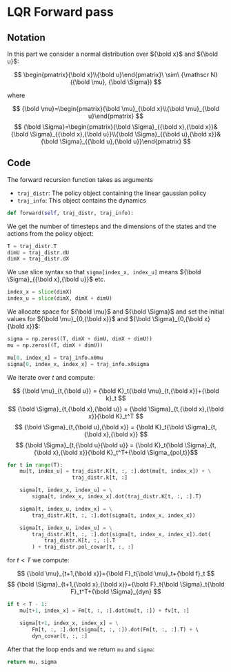 LQR Forward pass
================

Notation
--------

In this part we consider a normal distribution over ${\bold x}$ and ${\bold u}$:

$$ \begin{pmatrix}{\bold x}\\{\bold u}\end{pmatrix}\ \sim\ {\mathscr N}({\bold \mu}, {\bold \Sigma}) $$

where

$$ {\bold \mu}=\begin{pmatrix}{\bold \mu}_{\bold x}\\{\bold \mu}_{\bold u}\end{pmatrix} $$
$$ {\bold \Sigma}=\begin{pmatrix}{\bold \Sigma}_{{\bold x},{\bold x}}&{\bold \Sigma}_{{\bold x},{\bold u}}\\{\bold \Sigma}_{{\bold u},{\bold x}}&{\bold \Sigma}_{{\bold u},{\bold u}}\end{pmatrix} $$

Code
----

The forward recursion function takes as arguments
+ `traj_distr`: The policy object containing the linear gaussian policy
+ `traj_info`: This object contains the dynamics

```python
def forward(self, traj_distr, traj_info):
```

We get the number of timesteps and the dimensions of the states and the actions from the policy object:

```python
T = traj_distr.T
dimU = traj_distr.dU
dimX = traj_distr.dX
```

We use slice syntax so that `sigma[index_x, index_u]` means ${\bold \Sigma}_{{\bold x},{\bold u}}$ etc.

```python
index_x = slice(dimX)
index_u = slice(dimX, dimX + dimU)
```

We allocate space for ${\bold \mu}$ and ${\bold \Sigma}$ and set the initial values for ${\bold \mu}_{0,{\bold x}}$ and ${\bold \Sigma}_{0,{\bold x}{\bold x}}$:

```python
sigma = np.zeros((T, dimX + dimU, dimX + dimU))
mu = np.zeros((T, dimX + dimU))

mu[0, index_x] = traj_info.x0mu
sigma[0, index_x, index_x] = traj_info.x0sigma
```

We iterate over $t$ and compute:

$$ {\bold \mu}_{t,{\bold u}} = {\bold K}_t{\bold \mu}_{t,{\bold x}}+{\bold k}_t $$
$$ {\bold \Sigma}_{t,{\bold x},{\bold u}} = {\bold \Sigma}_{t,{\bold x},{\bold x}}{\bold K}_t^T $$
$$ {\bold \Sigma}_{t,{\bold u},{\bold x}} = {\bold K}_t{\bold \Sigma}_{t,{\bold x},{\bold x}} $$
$$ {\bold \Sigma}_{t,{\bold u}{\bold u}} = {\bold K}_t{\bold \Sigma}_{t,{\bold x},{\bold x}}{\bold K}_t^T+{\bold \Sigma_{pol,t}}$$

```python
for t in range(T):
    mu[t, index_u] = traj_distr.K[t, :, :].dot(mu[t, index_x]) + \
                     traj_distr.k[t, :]

    sigma[t, index_x, index_u] = \
        sigma[t, index_x, index_x].dot(traj_distr.K[t, :, :].T)

    sigma[t, index_u, index_x] = \
        traj_distr.K[t, :, :].dot(sigma[t, index_x, index_x])

    sigma[t, index_u, index_u] = \
        traj_distr.K[t, :, :].dot(sigma[t, index_x, index_x]).dot(
            traj_distr.K[t, :, :].T
        ) + traj_distr.pol_covar[t, :, :]
```

for $t<T$ we compute:

$$ {\bold \mu}_{t+1,{\bold x}}={\bold F}_t{\bold \mu}_t+{\bold f}_t $$
$$ {\bold \Sigma}_{t+1,{\bold x},{\bold x}}={\bold F}_t{\bold \Sigma}_t{\bold F}_t^T+{\bold \Sigma}_{dyn} $$

```python
if t < T - 1:
    mu[t+1, index_x] = Fm[t, :, :].dot(mu[t, :]) + fv[t, :]

    sigma[t+1, index_x, index_x] = \
        Fm[t, :, :].dot(sigma[t, :, :]).dot(Fm[t, :, :].T) + \ 
        dyn_covar[t, :, :]
```

After that the loop ends and we return `mu` and `sigma`:

```python
return mu, sigma
```